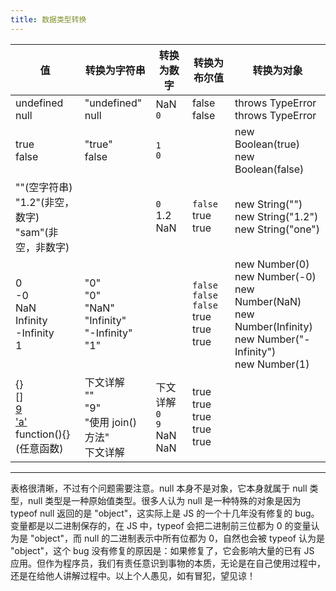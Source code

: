 ```yaml
---
title: 数据类型转换
---
```

|值| 转换为字符串  | 转换为数字  | 转换为布尔值 | 转换为对象 |
| ---------------------------------------------------------------------------------- | ----------------------------------------------------------------- | -------------------------------------------- | --------------------------------------------------------------- | -------------------------------------------------------------------------------------------------------------------------------- |
| undefined<br />null                                                                | "undefined"<br />null                                             | NaN<br />`0`                                 | false<br />false                                                | throws TypeError<br />throws TypeError                                                                                           |
| true<br />false                                                                    | "true"<br />false                                                 | `1`<br />`0`                                 |                                                                 | new Boolean(true)<br />new Boolean(false)                                                                                        |
| ""(空字符串)<br />"1.2"(非空，数字)<br />"sam"(非空，非数字)                       |                                                                   | `0`<br />1.2<br />NaN                        | `false`<br />true<br />true                                     | new String("")<br />new String("1.2")<br />new String("one")                                                                     |
| 0<br />-0<br />NaN<br />Infinity<br />-Infinity<br />1                             | "0"<br />"0"<br />"NaN"<br />"Infinity"<br />"-Infinity"<br />"1" |                                              | `false`<br />`false`<br />`false`<br />true<br />true<br />true | new Number(0)<br />new Number(-0)<br />new Number(NaN)<br />new Number(Infinity)<br />new Number("-Infinity")<br />new Number(1) |
| {}<br />[]<br />[9](1个数字元素)<br />['a'](其他数组)<br />function(){} (任意函数) | 下文详解<br />""<br />"9"<br />"使用 join()方法"<br />下文详解    | 下文详解<br />`0`<br />`9`<br />NaN<br />NaN | true<br />true<br />true<br />true<br />true<br />              |                                                                                                                                  |

---

表格很清晰，不过有个问题需要注意。null 本身不是对象，它本身就属于 null 类型，null 类型是一种原始值类型。很多人认为 null 是一种特殊的对象是因为 typeof null 返回的是 "object"，这实际上是 JS 的一个十几年没有修复的 bug。变量都是以二进制保存的，在 JS 中，typeof 会把二进制前三位都为 0 的变量认为是 "object"，而 null 的二进制表示中所有位都为 0，自然也会被 typeof 认为是 "object"，这个 bug 没有修复的原因是：如果修复了，它会影响大量的已有 JS 应用。但作为程序员，我们有责任意识到事物的本质，无论是在自己使用过程中，还是在给他人讲解过程中。以上个人愚见，如有冒犯，望见谅！
